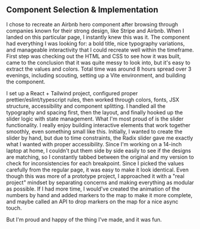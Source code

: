 ## Component Selection & Implementation

I chose to recreate an Airbnb hero component after browsing through companies known for their strong design, like Stripe and Airbnb. When I landed on this particular page, I instantly knew this was it. The component had everything I was looking for: a bold title, nice typography variations, and manageable interactivity that I could recreate well within the timeframe. First step was checking out the HTML and CSS to see how it was built, came to the conclusion that it was quite messy to look into, but it's easy to extract the values and colors. Total time was around 8 hours spread over 3 evenings, including scouting, setting up a Vite environment, and building the component.

I set up a React + Tailwind project, configured proper prettier/eslint/typescript rules, then worked through colors, fonts, JSX structure, accessibility and component splitting. I handled all the typography and spacing first, then the layout, and finally hooked up the slider logic with state management. What I'm most proud of is the slider functionality. I really enjoy building interactive elements that work together smoothly, even something small like this. Initially, I wanted to create the slider by hand, but due to time constraints, the Radix slider gave me exactly what I wanted with proper accessibility. Since I'm working on a 14-inch laptop at home, I couldn't put them side by side easily to see if the designs are matching, so I constantly tabbed between the original and my version to check for inconsistencies for each breakpoint. Since I picked the values carefully from the regular page, it was easy to make it look identical. Even though this was more of a prototype project, I approached it with a "real project" mindset by separating concerns and making everything as modular as possible. If I had more time, I would've created the animation of the numbers by hand and added markers to the map to make it more complete, and maybe called an API to drop markers on the map for a nice async touch. 

But I'm proud and happy of the thing I've made, and it was fun.